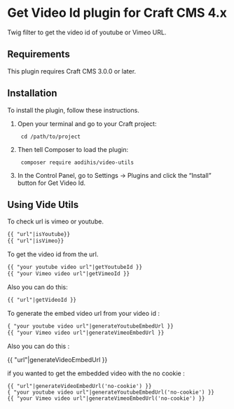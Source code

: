 # Get Video Id plugin for Craft CMS 4.x

Twig filter to get the video id of youtube or Vimeo URL.

## Requirements

This plugin requires Craft CMS 3.0.0 or later.

## Installation

To install the plugin, follow these instructions.

1. Open your terminal and go to your Craft project:

        cd /path/to/project

2. Then tell Composer to load the plugin:

        composer require aodihis/video-utils

3. In the Control Panel, go to Settings → Plugins and click the “Install” button for Get Video Id.

## Using Vide Utils

To check url is vimeo or youtube.
```html
{{ "url"|isYoutube}}
{{ "url"|isVimeo}}
```

To get the video id from the url.
```html
{{ "your youtube video url"|getYoutubeId }}
{{ "your Vimeo video url"|getVimeoId }}
```
Also you can do this:

```html
{{ "url"|getVideoId }}
```
To generate the embed video url from your video id :

```html
{ "your youtube video url"|generateYoutubeEmbedUrl }}
{{ "your Vimeo video url"|generateVimeoEmbedUrl }}
```

Also you can do this : 

{{ "url"|generateVideoEmbedUrl }}

if you wanted to get the embedded video with the no cookie :

```
{{ "url"|generateVideoEmbedUrl('no-cookie') }}
{ "your youtube video url"|generateYoutubeEmbedUrl('no-cookie') }}
{{ "your Vimeo video url"|generateVimeoEmbedUrl('no-cookie') }}
```
